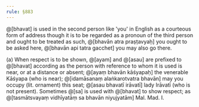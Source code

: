```yaml
---
rule: §883
---
```


@[bhavat] is used in the second person like 'you' in English as a courteous form of address though it is to be regarded as a pronoun of the third person and ought to be treated as such,
@[bhavān atra praṣṭavyaḥ] you ought to be asked here, @[bhavān api tatra gacchet] you may also go there.

(a) When respect is to be shown, @[ayam] and @[asau] are prefixed to @[bhavat] according as the person with reference to whom it is used is near, or at a distance or absent; @[ayaṃ bhavān kāśyapaḥ] the venerable Kāśyapa (who is near); @[idamāsanaṃ alaṅkarotvatra bhavān] may you occupy (lit. ornament) this seat; @[asau bhavatī irāvatī] lady Irāvatī (who is not present). Sometimes @[sa] is used with @[bhavat] to show respect; as @[tasmātsvayaṃ vidhīyatāṃ sa bhavān niyujyatām] Mal. Mad. I.